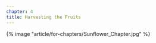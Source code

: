 ```yaml
---
chapter: 4
title: Harvesting the Fruits
---
```


{% image "article/for-chapters/Sunflower_Chapter.jpg" %}

